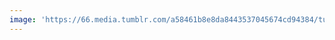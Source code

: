```yaml
---
image: 'https://66.media.tumblr.com/a58461b8e8da8443537045674cd94384/tumblr_oa55r3g9tS1tbdx3so1_1280.jpg'
---
```

